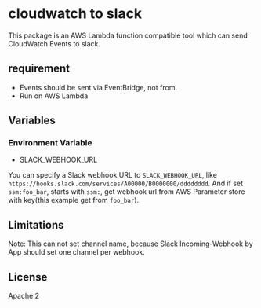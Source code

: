 # cloudwatch to slack

This package is an AWS Lambda function compatible tool which can send CloudWatch Events to slack.

## requirement

- Events should be sent via EventBridge, not from.
- Run on AWS Lambda

## Variables

### Environment Variable

- SLACK_WEBHOOK_URL

You can specify a Slack webhook URL to `SLACK_WEBHOOK_URL`, like `https://hooks.slack.com/services/A00000/B0000000/dddddddd`. And if set `ssm:foo_bar`, starts with `ssm:`, get webhook url from AWS Parameter store with key(this example get from `foo_bar`).



## Limitations

Note: This can not set channel name, because Slack Incoming-Webhook by App should set one channel per webhook.

## License

Apache 2